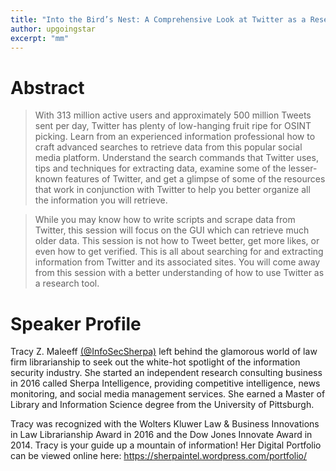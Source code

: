 ```yaml
---
title: "Into the Bird’s Nest: A Comprehensive Look at Twitter as a Research Tool"
author: upgoingstar
excerpt: "mm"
---
```

# Abstract

> With 313 million active users and approximately 500 million Tweets sent per day, Twitter has plenty of low-hanging fruit ripe for OSINT picking. Learn from an experienced information professional how to craft advanced searches to retrieve data from this popular social media platform. Understand the search commands that Twitter uses, tips and techniques for extracting data, examine some of the lesser-known features of Twitter, and get a glimpse of some of the resources that work in conjunction with Twitter to help you better organize all the information you will retrieve. 

> While you may know how to write scripts and scrape data from Twitter, this session will focus on the GUI which can retrieve much older data. This session is not how to Tweet better, get more likes, or even how to get verified. This is all about searching for and extracting information from Twitter and its associated sites. You will come away from this session with a better understanding of how to use Twitter as a research tool. 


# Speaker Profile

Tracy Z. Maleeff [(@InfoSecSherpa)](https://twitter.com/abhijeth) left behind the glamorous world of law firm librarianship to seek out the white-hot spotlight of the information security industry. She started an independent research consulting business in 2016 called Sherpa Intelligence, providing competitive intelligence, news monitoring, and social media management services. She earned a Master of Library and Information Science degree from the University of Pittsburgh. 

Tracy was recognized with the Wolters Kluwer Law & Business Innovations in Law Librarianship Award in 2016 and the Dow Jones Innovate Award in 2014. Tracy is your guide up a mountain of information! Her Digital Portfolio can be viewed online here: https://sherpaintel.wordpress.com/portfolio/ 